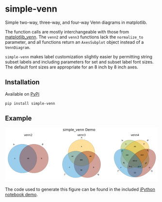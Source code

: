 # simple-venn

Simple two-way, three-way, and four-way Venn diagrams in matplotlib.

The function calls are mostly interchangeable with those from
[matplotlib_venn](https://github.com/konstantint/matplotlib-venn). The `venn2`
and `venn3` functions lack the `normalize_to` parameter, and all functions
return an `AxesSubplot` object instead of a `VennDiagram`.

`simple-venn` makes label customization slightly easier by permitting string
subset labels and including parameters for set and subset label font sizes.
The default font sizes are appropriate for an 8 inch by 8 inch axes.

## Installation
Available on [PyPi](https://pypi.python.org/pypi/simple-venn/0.1.0)

    pip install simple-venn

## Example
![demo](https://github.com/msto/simple-venn/blob/master/demo/demo.png)

The code used to generate this figure can be found in the included [iPython
notebook demo](demo/simple-venn-demo.ipynb).

